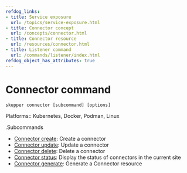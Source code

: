```yaml
---
refdog_links:
- title: Service exposure
  url: /topics/service-exposure.html
- title: Connector concept
  url: /concepts/connector.html
- title: Connector resource
  url: /resources/connector.html
- title: Listener command
  url: /commands/listener/index.html
refdog_object_has_attributes: true
---
```


# Connector command

```shell
skupper connector [subcommand] [options]
```

Platforms:: Kubernetes, Docker, Podman, Linux


.Subcommands

- [Connector create]({{site_prefix}}/commands/connector/create.html): Create a connector
- [Connector update]({{site_prefix}}/commands/connector/update.html): Update a connector
- [Connector delete]({{site_prefix}}/commands/connector/delete.html): Delete a connector
- [Connector status]({{site_prefix}}/commands/connector/status.html): Display the status of connectors in the current site
- [Connector generate]({{site_prefix}}/commands/connector/generate.html): Generate a Connector resource
